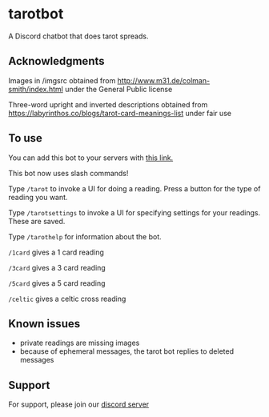 # tarotbot

A Discord chatbot that does tarot spreads.

## Acknowledgments

Images in /imgsrc obtained from http://www.m31.de/colman-smith/index.html under
the General Public license

Three-word upright and inverted descriptions obtained from
https://labyrinthos.co/blogs/tarot-card-meanings-list under fair use

## To use

You can add this bot to your servers with
[this link.](https://discord.com/api/oauth2/authorize?client_id=659747523354689549&permissions=2048&scope=bot%20applications.commands)

This bot now uses slash commands!

Type `/tarot` to invoke a UI for doing a reading. Press a button for the type of reading you want.

Type `/tarotsettings` to invoke a UI for specifying settings for your readings. These are saved.

Type `/tarothelp` for information about the bot.

`/1card` gives a 1 card reading

`/3card` gives a 3 card reading

`/5card` gives a 5 card reading

`/celtic` gives a celtic cross reading

## Known issues

- private readings are missing images
- because of ephemeral messages, the tarot bot replies to deleted messages

## Support

For support, please join our [discord server](https://discord.gg/xagYSd84ZX)
